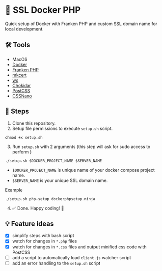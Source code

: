 # 🐳 SSL Docker PHP

Quick setup of Docker with Franken PHP and custom SSL domain name for local development.

## 🛠️ Tools

* MacOS
* [Docker](https://www.docker.com)
* [Franken PHP](https://github.com/dunglas/frankenphp)
* [mkcert](https://github.com/FiloSottile/mkcert)
* [ws](https://www.npmjs.com/package/ws)
* [Chokidar](https://www.npmjs.com/package/chokidar)
* [PostCSS](https://postcss.org/)
* [CSSNano](https://cssnano.co/)


## 🐾 Steps

1. Clone this repository.
2. Setup file permissions to execute `setup.sh` script.

```
chmod +x setup.sh
```

3. Run `setup.sh` with 2 arguments (this step will ask for sudo access to perform )

```
./setup.sh $DOCKER_PROJECT_NAME $SERVER_NAME
```

- `$DOCKER_PROJECT_NAME` is unique name of your docker compose project name.
- `$SERVER_NAME` is your unique SSL domain name.

Example

```
./setup.sh php-setup dockerphpsetup.ninja
```

4. ✅ Done. Happy coding! 🥷

## 💡 Feature ideas

- [x] simplify steps with bash script
- [x] watch for changes in `*.php` files
- [x] watch for changes in `*.css` files and output minified css code with PostCSS
- [ ] add a script to automatically load `client.js` watcher script
- [ ] add an error handling to the `setup.sh` script
